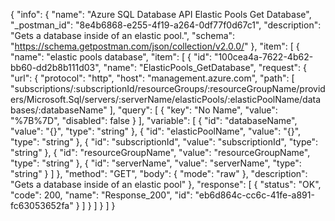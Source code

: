 {
  "info": {
    "name": "Azure SQL Database API Elastic Pools Get Database",
    "_postman_id": "8e4b6868-e255-4f19-a264-0df77f0d67c1",
    "description": "Gets a database inside of an elastic pool.",
    "schema": "https://schema.getpostman.com/json/collection/v2.0.0/"
  },
  "item": [
    {
      "name": "elastic pools database",
      "item": [
        {
          "id": "100cea4a-7622-4b62-bb60-dd2b8b111d03",
          "name": "ElasticPools_GetDatabase",
          "request": {
            "url": {
              "protocol": "http",
              "host": "management.azure.com",
              "path": [
                "subscriptions/:subscriptionId/resourceGroups/:resourceGroupName/providers/Microsoft.Sql/servers/:serverName/elasticPools/:elasticPoolName/databases/:databaseName"
              ],
              "query": [
                {
                  "key": "No Name",
                  "value": "%7B%7D",
                  "disabled": false
                }
              ],
              "variable": [
                {
                  "id": "databaseName",
                  "value": "{}",
                  "type": "string"
                },
                {
                  "id": "elasticPoolName",
                  "value": "{}",
                  "type": "string"
                },
                {
                  "id": "subscriptionId",
                  "value": "subscriptionId",
                  "type": "string"
                },
                {
                  "id": "resourceGroupName",
                  "value": "resourceGroupName",
                  "type": "string"
                },
                {
                  "id": "serverName",
                  "value": "serverName",
                  "type": "string"
                }
              ]
            },
            "method": "GET",
            "body": {
              "mode": "raw"
            },
            "description": "Gets a database inside of an elastic pool"
          },
          "response": [
            {
              "status": "OK",
              "code": 200,
              "name": "Response_200",
              "id": "eb6d864c-cc6c-41fe-a891-fc63053652fa"
            }
          ]
        }
      ]
    }
  ]
}